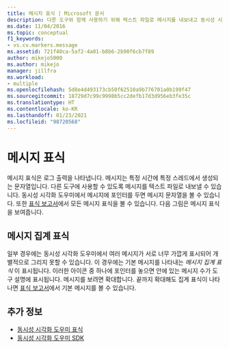 ```yaml
---
title: 메시지 표식 | Microsoft 문서
description: 다른 도구와 함께 사용하기 위해 텍스트 파일로 메시지를 내보내고 동시성 시각화 도우미에서 메시지에 포인터를 놓고 메시지 문자열을 보는 방법을 알아봅니다.
ms.date: 11/04/2016
ms.topic: conceptual
f1_keywords:
- vs.cv.markers.message
ms.assetid: 721f40ca-5af2-4a01-b8b6-2b90f6cb7f89
author: mikejo5000
ms.author: mikejo
manager: jillfra
ms.workload:
- multiple
ms.openlocfilehash: 5d8e4d493173cb50f62510a9b776701a0b199f47
ms.sourcegitcommit: 18729d7c99c999865cc2defb17d3d956eb3fe35c
ms.translationtype: HT
ms.contentlocale: ko-KR
ms.lasthandoff: 01/23/2021
ms.locfileid: "98720568"
---
```

# <a name="message-markers"></a>메시지 표식
메시지 표식은 로그 출력을 나타냅니다. 메시지는 특정 시간에 특정 스레드에서 생성되는 문자열입니다. 다른 도구에 사용할 수 있도록 메시지를 텍스트 파일로 내보낼 수 있습니다. 동시성 시각화 도우미에서 메시지에 포인터를 두면 메시지 문자열을 볼 수 있습니다. 또한 [표식 보고서](../profiling/markers-report.md)에서 모든 메시지 표식을 볼 수 있습니다.  다음 그림은 메시지 표식을 보여줍니다.

## <a name="message-aggregation-markers"></a>메시지 집계 표식
 일부 경우에는 동시성 시각화 도우미에서 여러 메시지가 서로 너무 가깝게 표시되어 개별적으로 그리지 못할 수 있습니다. 이 경우에는 기본 메시지를 나타내는 *메시지 집계 표식* 이 표시됩니다. 이러한 아이콘 중 하나에 포인터를 놓으면 안에 있는 메시지 수가 도구 설명에 표시됩니다. 메시지를 보려면 확대합니다.  끝까지 확대해도 집계 표식이 나타나면 [표식 보고서](../profiling/markers-report.md)에서 기본 메시지를 볼 수 있습니다.

## <a name="see-also"></a>추가 정보
- [동시성 시각화 도우미 표식](../profiling/concurrency-visualizer-markers.md)
- [동시성 시각화 도우미 SDK](../profiling/concurrency-visualizer-sdk.md)